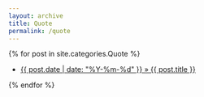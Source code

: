 ```yaml
---
layout: archive
title: Quote
permalink: /quote
---
```


{% for post in site.categories.Quote %}
<ul>
  <li><a href="{{ post.url }}">
    <p>{{ post.date | date: "%Y-%m-%d" }} » {{ post.title }}</p>
  </a></li>
</ul>  
{% endfor %}